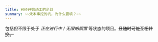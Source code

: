 ```yaml
---
title: 已经开始动工的企划
summary: ~~凭本事挖的坑，为什么要填？~~
---
```


包括但不限于处于 _正在进行中_ / _无限期搁置_ 等状态的项目。~~且随时可能互相转换。~~
